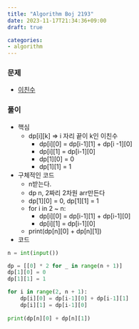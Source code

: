 ```yaml
---
title: "Algorithm Boj 2193"
date: 2023-11-17T21:34:36+09:00
draft: true

categories:
- algorithm
---
```


### 문제
- [이친수](https://www.acmicpc.net/problem/2193)

### 풀이
- 핵심
    - dp[i][k] => i 자리 끝이 k인 이친수
        - dp[i][0] = dp[i-1][1] + dp[i -1][0]
        - dp[i][1] = dp[i-1][0]
        - dp[1][0] = 0
        - dp[1][1] = 1
- 구체적인 코드
    - n받는다.
    - dp n, 2짜리 2차원 arr만든다
    - dp[1][0] = 0, dp[1][1] = 1
    - for i in 2 ~ n:
        - dp[i][0] = dp[i-1][1] + dp[i-1][0]
        - dp[i][1] = dp[i-1][0]
    - print(dp[n][0] + dp[n][1])
- 코드
```python
n = int(input())

dp = [[0] * 2 for _ in range(n + 1)]
dp[1][0] = 0
dp[1][1] = 1

for i in range(2, n + 1):
    dp[i][0] = dp[i-1][0] + dp[i-1][1]
    dp[i][1] = dp[i-1][0]
    
print(dp[n][0] + dp[n][1])
```
